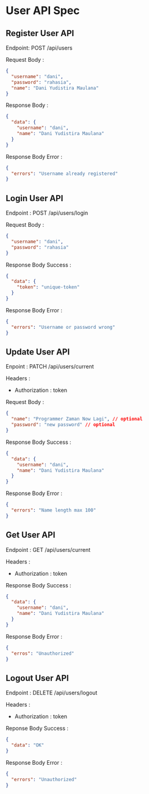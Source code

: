 # User API Spec

## Register User API

Endpoint: POST /api/users

Request Body :

```json
{
  "username": "dani",
  "password": "rahasia",
  "name": "Dani Yudistira Maulana"
}
```

Response Body :

```json
{
  "data": {
    "username": "dani",
    "name": "Dani Yudistira Maulana"
  }
}
```

Response Body Error :

```json
{
  "errors": "Username already registered"
}
```

## Login User API

Endpoint : POST /api/users/login

Request Body :

```json
{
  "username": "dani",
  "password": "rahasia"
}
```

Response Body Success :

```json
{
  "data": {
    "token": "unique-token"
  }
}
```

Response Body Error :

```json
{
  "errors": "Username or password wrong"
}
```

## Update User API

Enpoint : PATCH /api/users/current

Headers :

- Authorization : token

Request Body :

```json
{
  "name": "Programmer Zaman Now Lagi", // optional
  "password": "new password" // optional
}
```

Response Body Success :

```json
{
  "data": {
    "username": "dani",
    "name": "Dani Yudistira Maulana"
  }
}
```

Response Body Error :

```json
{
  "errors": "Name length max 100"
}
```

## Get User API

Endpoint : GET /api/users/current

Headers :

- Authorization : token

Response Body Success :

```json
{
  "data": {
    "username": "dani",
    "name": "Dani Yudistira Maulana"
  }
}
```

Response Body Error :

```json
{
  "erros": "Unauthorized"
}
```

## Logout User API

Endpoint : DELETE /api/users/logout

Headers :

- Authorization : token

Reponse Body Success :

```json
{
  "data": "OK"
}
```

Response Body Error :

```json
{
  "errors": "Unauthorized"
}
```
